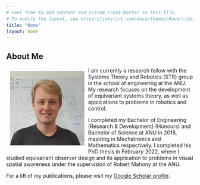 ```yaml
---
# Feel free to add content and custom Front Matter to this file.
# To modify the layout, see https://jekyllrb.com/docs/themes/#overriding-theme-defaults
title: "Home"
layout: home
---
```


## About Me

<!-- ![image](assets/mugshot.jpg =50px){: style="float: left"} -->

<img align='left' style="padding:10px;" src="assets/mugshot.jpg" alt="Profile Picture" width="200"/>

I am currently a research fellow with the Systems Theory and Robotics (STR) group in the school of engineering at the ANU. My research focuses on the development of equivariant systems theory, as well as applications to problems in robotics and control.

I completed my Bachelor of Engineering (Research & Development) (Honours) and Bachelor of Science at ANU in 2018, majoring in Mechatronics and Mathematics respectively. I completed his PhD thesis in February 2022, where I studied equivariant observer design and its application to problems in visual spatial awareness under the supervision of Robert Mahony at the ANU.


For a lift of my publications, please visit my [Google Scholar profile]({{site.scholar_url}}).